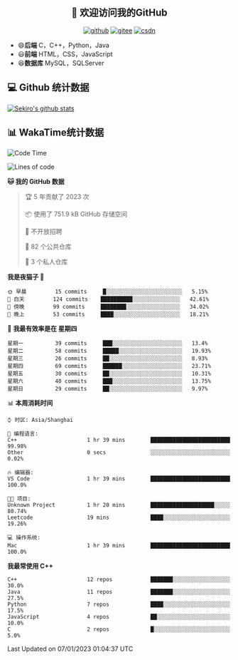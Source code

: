 <h2 align="center">👋 欢迎访问我的GitHub</h2>
<p align="center">
  <a href="https://666wxy666.github.io/"><img src="https://img.shields.io/badge/GitHub-24292e" alt="github"></a>
  <a href="https://gitee.com/wxy_666"><img src="https://img.shields.io/badge/Gitee-fe7300" alt="gitee"></a>
  <a href="https://blog.csdn.net/WXY_666"><img src="https://img.shields.io/badge/CSDN-cf000e" alt="csdn"></a>
</p>

- 😄**后端** C，C++，Python，Java
- 😃**前端** HTML，CSS，JavaScript
- 😆**数据库** MySQL，SQLServer

## 💻 Github 统计数据
[![Sekiro's github stats](https://github-readme-stats.vercel.app/api?username=666WXY666)](https://666wxy666.github.io/)

## 📊 WakaTime统计数据

<!--START_SECTION:waka-->
![Code Time](http://img.shields.io/badge/Code%20Time-1%2C436%20hrs%2031%20mins-blue)

![Lines of code](https://img.shields.io/badge/%E4%BB%8E%E3%80%8CHello%20World%E3%80%8D%E8%B5%B7%E6%88%91%E5%B7%B2%E7%BB%8F%E5%86%99%E4%BA%86--329%20Thousand%20%E8%A1%8C%E4%BB%A3%E7%A0%81-blue)

**🐱 我的 GitHub 数据** 

> 🏆 5 年贡献了 2023 次
 > 
> 📦  使用了 751.9 kB GitHub 存储空间 
 > 
> 🚫 不开放招聘
 > 
> 📜 82 个公共仓库 
 > 
> 🔑 3 个私人仓库  
 > 
**我是夜猫子 🦉** 

```text
🌞 早晨         15 commits     █░░░░░░░░░░░░░░░░░░░░░░░░   5.15% 
🌆 白天         124 commits    ██████████░░░░░░░░░░░░░░░   42.61% 
🌃 傍晚         99 commits     ████████░░░░░░░░░░░░░░░░░   34.02% 
🌙 晚上         53 commits     ████░░░░░░░░░░░░░░░░░░░░░   18.21%

```
📅 **我最有效率是在 星期四** 

```text
星期一          39 commits     ███░░░░░░░░░░░░░░░░░░░░░░   13.4% 
星期二          58 commits     █████░░░░░░░░░░░░░░░░░░░░   19.93% 
星期三          26 commits     ██░░░░░░░░░░░░░░░░░░░░░░░   8.93% 
星期四          69 commits     ██████░░░░░░░░░░░░░░░░░░░   23.71% 
星期五          30 commits     ██░░░░░░░░░░░░░░░░░░░░░░░   10.31% 
星期六          40 commits     ███░░░░░░░░░░░░░░░░░░░░░░   13.75% 
星期日          29 commits     ██░░░░░░░░░░░░░░░░░░░░░░░   9.97%

```


📊 **本周消耗时间** 

```text
⌚︎ 时区: Asia/Shanghai

💬 编程语言: 
C++                      1 hr 39 mins        █████████████████████████   99.98% 
Other                    0 secs              ░░░░░░░░░░░░░░░░░░░░░░░░░   0.02%

🔥 编辑器: 
VS Code                  1 hr 39 mins        █████████████████████████   100.0%

🐱‍💻 项目: 
Unknown Project          1 hr 20 mins        ████████████████████░░░░░   80.74% 
Leetcode                 19 mins             ████░░░░░░░░░░░░░░░░░░░░░   19.26%

💻 操作系统: 
Mac                      1 hr 39 mins        █████████████████████████   100.0%

```

**我最常使用 C++** 

```text
C++                      12 repos            ███████░░░░░░░░░░░░░░░░░░   30.0% 
Java                     11 repos            ███████░░░░░░░░░░░░░░░░░░   27.5% 
Python                   7 repos             ████░░░░░░░░░░░░░░░░░░░░░   17.5% 
JavaScript               4 repos             ██░░░░░░░░░░░░░░░░░░░░░░░   10.0% 
C                        2 repos             █░░░░░░░░░░░░░░░░░░░░░░░░   5.0%

```



 Last Updated on 07/01/2023 01:04:37 UTC
<!--END_SECTION:waka-->

<!--
**666WXY666/666WXY666** is a ✨ _special_ ✨ repository because its `README.md` (this file) appears on your GitHub profile.

Here are some ideas to get you started:

- 🔭 I’m currently working on ...
- 🌱 I’m currently learning ...
- 👯 I’m looking to collaborate on ...
- 🤔 I’m looking for help with ...
- 💬 Ask me about ...
- 📫 How to reach me: ...
- 😄 Pronouns: ...
- ⚡ Fun fact: ...
-->
